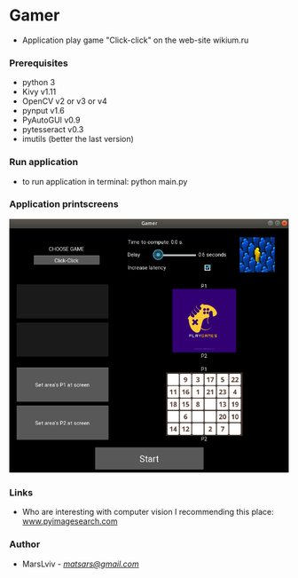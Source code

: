 # Gamer
* Application play game "Click-click" on the web-site wikium.ru

### Prerequisites
* python 3
* Kivy v1.11
* OpenCV v2 or v3 or v4
* pynput v1.6
* PyAutoGUI v0.9
* pytesseract v0.3
* imutils (better the last version)

### Run application
* to run application in terminal: python main.py

### Application printscreens
![printscreen](printscreen/Click-Click.png)


### Links
* Who are interesting with computer vision I recommending this place: www.pyimagesearch.com

### Author
* MarsLviv - *matsars@gmail.com*
